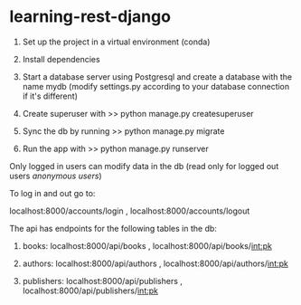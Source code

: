 # learning-rest-django

1. Set up the project in a virtual environment (conda)

2. Install dependencies

3. Start a database server using Postgresql and create a database with the name mydb (modify settings.py according to your database connection if it's different)

4. Create superuser with >> python manage.py createsuperuser

5. Sync the db by running >> python manage.py migrate

6. Run the app with >> python manage.py runserver


Only logged in users can modify data in the db (read only for logged out users *anonymous users*)

To log in and out go to:

  localhost:8000/accounts/login ,
  localhost:8000/accounts/logout

The api has endpoints for the following tables in the db: 

  1. books:        localhost:8000/api/books ,
                   localhost:8000/api/books/<int:pk>
               
  2. authors:      localhost:8000/api/authors ,
                   localhost:8000/api/authors/<int:pk>
               
  3. publishers:   localhost:8000/api/publishers ,
                   localhost:8000/api/publishers/<int:pk>
